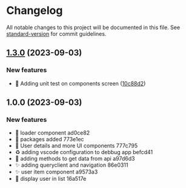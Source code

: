 # Changelog

All notable changes to this project will be documented in this file. See [standard-version](https://github.com/conventional-changelog/standard-version) for commit guidelines.

## [1.3.0](https://github.com/kelevra9900/mock-users/compare/v1.1.0...v1.3.0) (2023-09-03)


### New features

* :test_tube: Adding unit test on components screen ([10c88d2](https://github.com/kelevra9900/mock-users/commit/10c88d2b9977b7541443b9b351eb0e8c8b43c293))

## 1.0.0 (2023-09-03)

### New features

* :art: loader component ad0ce82
* :art: packages added 773e1ec
* :lipstick: User details and more UI components 777c795
* :recycle: adding vscode configuration to debbug app befcd41
* :rocket: adding methods to get data from api a97d6d3
* :sparkles: adding queryclient and navigation 86e0311
* :sparkles: user item component a9573a3
* :tada: display user in list 16a517e
